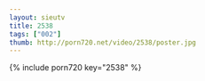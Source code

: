 ```yaml
--- 
layout: sieutv
title: 2538
tags: ["002"]
thumb: http://porn720.net/video/2538/poster.jpg
---
```

{% include porn720 key="2538" %} 
